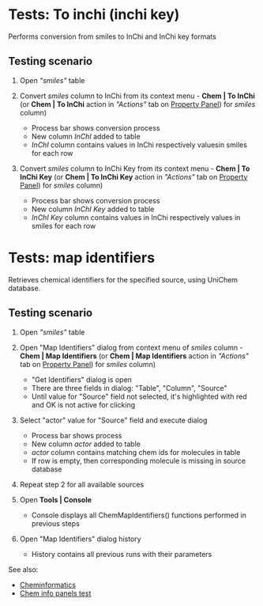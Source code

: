 <!-- TITLE: Tests: Cheminformatics -->
<!-- SUBTITLE: -->

# Tests: To inchi (inchi key)

Performs conversion from smiles to InChi and InChi key formats

## Testing scenario

1. Open *"smiles"* table

1. Convert *smiles* column to InChi from its context menu - **Chem | To InChi** 
   (or **Chem | To InChi** action in *"Actions"* tab on [Property Panel](../overview/navigation.md#properties)) for *smiles* column)
   * Process bar shows conversion process
   * New column *InChI* added to table
   * *InChI* column contains values ​​in InChi respectively values ​​in smiles for each row
   
1. Convert *smiles* column to InChi Key from its context menu - 
   **Chem | To InChi Key** (or **Chem | To InChi Key** action in *"Actions"* tab 
   on [Property Panel](../overview/navigation.md#properties)) for *smiles* column)
   * Process bar shows conversion process
   * New column *InChI Key* added to table
   * *InChI Key* column contains values ​​in InChi respectively values ​​in smiles for each row

# Tests: map identifiers

Retrieves chemical identifiers for the specified source, using UniChem database.

## Testing scenario

1. Open *"smiles"* table

1. Open "Map Identifiers" dialog from context menu of *smiles* column - **Chem | Map Identifiers** 
   (or **Chem | Map Identifiers** action in *"Actions"* tab on [Property Panel](../overview/navigation.md#properties)) 
   for *smiles* column)
   * "Get Identifiers" dialog is open
   * There are three fields in dialog: "Table", "Column", "Source"
   * Until value ​​for "Source" field not selected, it's highlighted with red and OK is not active for clicking
   
1. Select "actor" value for "Source" field and execute dialog
   * Process bar shows process
   * New column *actor* added to table
   * *actor* column contains matching chem ids for molecules in table
   * If row is empty, then corresponding molecule is missing in source database
   
1. Repeat step 2 for all available sources

1. Open **Tools | Console**
   * Console displays all ChemMapIdentifiers() functions performed in previous steps
   
1. Open "Map Identifiers" dialog history
   * History contains all previous runs with their parameters  
   
See also:
 * [Cheminformatics](../domains/chem/cheminformatics.md)  
 * [Chem info panels test](../domains/chem/chem-info-panels-test.md)
  